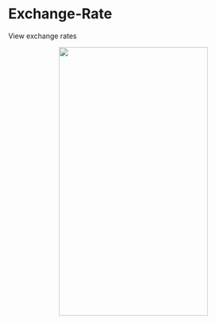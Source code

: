 # Exchange-Rate
View exchange rates
<br/>
<p align="center"><img src="https://user-images.githubusercontent.com/18110749/233790111-6431fbb2-cbc5-4857-bd14-e2fe61171c41.gif" width="300" height="540"/></p>

